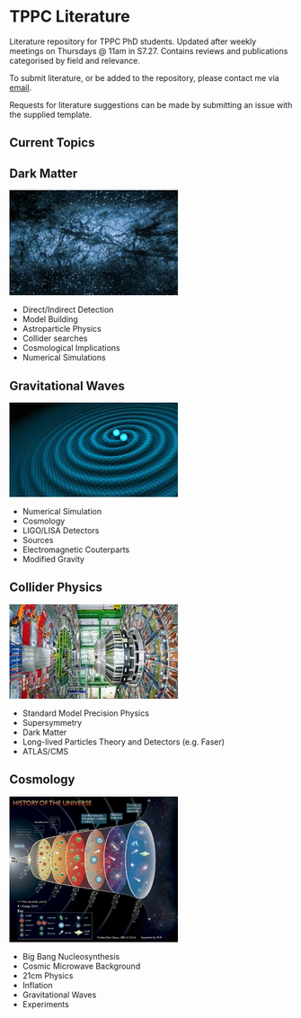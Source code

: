 # TPPC Literature

Literature repository for TPPC PhD students. Updated after weekly meetings on Thursdays @ 11am in S7.27. Contains reviews and publications categorised by field and relevance. 

To submit literature, or be added to the repository, please contact me via [email](mailto:james.alvey@kcl.ac.uk).

Requests for literature suggestions can be made by submitting an issue with the supplied template.

Current Topics
---

## Dark Matter

<img src="img/dm.jpeg" width="300" />

- Direct/Indirect Detection
- Model Building
- Astroparticle Physics
- Collider searches
- Cosmological Implications
- Numerical Simulations

## Gravitational Waves

<img src="img/gw.jpeg" width="300" />

- Numerical Simulation
- Cosmology
- LIGO/LISA Detectors
- Sources
- Electromagnetic Couterparts
- Modified Gravity

## Collider Physics

<img src="img/lhc.jpeg" width="300" />

- Standard Model Precision Physics
- Supersymmetry
- Dark Matter
- Long-lived Particles Theory and Detectors (e.g. Faser)
- ATLAS/CMS

## Cosmology

<img src="img/cosmo.jpg" width="300" />

- Big Bang Nucleosynthesis
- Cosmic Microwave Background
- 21cm Physics
- Inflation
- Gravitational Waves
- Experiments

